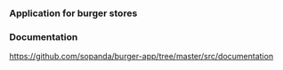 ### Application for burger stores

### Documentation

https://github.com/sopanda/burger-app/tree/master/src/documentation

